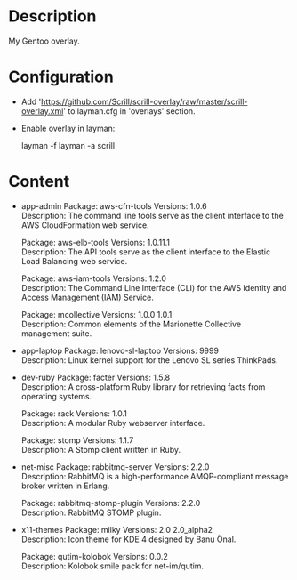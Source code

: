 
# Description

My Gentoo overlay.

# Configuration

* Add 'https://github.com/Scrill/scrill-overlay/raw/master/scrill-overlay.xml' to layman.cfg in 'overlays' section.
* Enable overlay in layman:

	layman -f
	layman -a scrill

# Content

* app-admin
	Package:	aws-cfn-tools
	Versions:	1.0.6  
	Description:	The command line tools serve as the client interface to the AWS CloudFormation web service.

	Package:	aws-elb-tools
	Versions:	1.0.11.1  
	Description:	The API tools serve as the client interface to the Elastic Load Balancing web service.

	Package:	aws-iam-tools
	Versions:	1.2.0  
	Description:	The Command Line Interface (CLI) for the AWS Identity and Access Management (IAM) Service.

	Package:	mcollective
	Versions:	1.0.0  1.0.1  
	Description:	Common elements of the Marionette Collective management suite.

* app-laptop
	Package:	lenovo-sl-laptop
	Versions:	9999  
	Description:	Linux kernel support for the Lenovo SL series ThinkPads.

* dev-ruby
	Package:	facter
	Versions:	1.5.8  
	Description:	A cross-platform Ruby library for retrieving facts from operating systems.

	Package:	rack
	Versions:	1.0.1  
	Description:	A modular Ruby webserver interface.

	Package:	stomp
	Versions:	1.1.7  
	Description:	A Stomp client written in Ruby.

* net-misc
	Package:	rabbitmq-server
	Versions:	2.2.0  
	Description:	RabbitMQ is a high-performance AMQP-compliant message broker written in Erlang.

	Package:	rabbitmq-stomp-plugin
	Versions:	2.2.0  
	Description:	RabbitMQ STOMP plugin.

* x11-themes
	Package:	milky
	Versions:	2.0  2.0_alpha2  
	Description:	Icon theme for KDE 4 designed by Banu Önal.

	Package:	qutim-kolobok
	Versions:	0.0.2  
	Description:	Kolobok smile pack for net-im/qutim.


